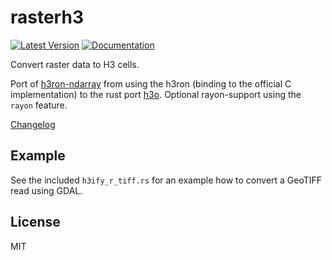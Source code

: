 # rasterh3

[![Latest Version](https://img.shields.io/crates/v/rasterh3.svg)](https://crates.io/crates/rasterh3) [![Documentation](https://docs.rs/rasterh3/badge.svg)](https://docs.rs/rasterh3)

Convert raster data to H3 cells.

Port of [h3ron-ndarray](https://github.com/nmandery/h3ron/tree/main/h3ron-ndarray) from using the h3ron (binding to the official C implementation) to the rust port [h3o](https://github.com/HydroniumLabs/h3o). 
Optional rayon-support using the `rayon` feature.


[Changelog](CHANGES.md)

## Example

See the included `h3ify_r_tiff.rs` for an example how to convert a GeoTIFF read using GDAL.

## License

MIT